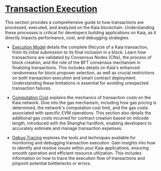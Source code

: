 # [Transaction Execution](https://docs.kaia.io/learn/computation)

This section provides a comprehensive guide to how transactions are processed, executed, and analyzed on the Kaia blockchain. Understanding these processes is critical for developers building applications on Kaia, as it directly impacts performance, cost, and debugging strategies.

- [Execution Model](./execution-model.md) details the complete lifecycle of a Kaia transaction, from its initial submission to its final inclusion in a block. Learn how transactions are validated by Consensus Nodes (CNs), the process of block creation, and the role of the BFT consensus mechanism in finalizing transactions. This includes details on Kaia's enhanced randomness for block proposer selection, as well as crucial restrictions on both transaction execution and smart contract deployment. Understanding these limitations is essential for avoiding unexpected transaction failures.

- [Computation Cost](./computation-cost.md) explains the mechanics of transaction costs on the Kaia network. Dive into the gas mechanism, including how gas pricing is determined, the network's computation cost limit, and the gas costs associated with specific EVM operations. This section also details the additional gas costs incurred for contract creation based on initcode length, introduced with the Shanghai hardfork, enabling developers to accurately estimate and manage transaction expenses.

- [Debug Tracing](debug-tracing.md) explores the tools and techniques available for monitoring and debugging transaction execution. Gain insights into how to identify and resolve issues within your Kaia applications, ensuring smooth operation and efficient resource utilization. This includes information on how to trace the execution flow of transactions and pinpoint potential bottlenecks or errors.